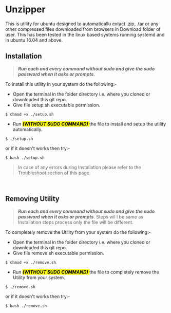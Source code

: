 # Unzipper
This is utility for ubuntu designed to automaticallu extact .zip, .tar or any other compressed files downloaded from browsers in Download folder of user. This has been tested in the linux based systems running systemd and in ubuntu 16.04 and above.

## Installation
>***Run each and every command without sudo and give the sudo password when it asks or prompts.***

To install this utility in your system do the following:-


- Open the terminal in the folder directory i.e. where you cloned or downloaded this git repo.
- Give file setup.sh executable permission.
```
$ chmod +x ./setup.sh
```
- Run <mark> *__(WITHOUT SUDO COMMAND)__* </mark> the file to install and setup the utility automatically.
```
$ ./setup.sh
```
or if it doesn't works then try:-
```
$ bash ./setup.sh
```

>In case of any errors during Installation please refer to the Troubleshoot section of this page.

<br>

## Removing Utility
>***Run each and every command without sudo and give the sudo password when it asks or prompts***.
 Steps wil  l be same as Installation steps process only the file will be different.

To completely remove the Utility from your system do the following:-

- Open the terminal in the folder directory i.e. where you cloned or downloaded this git repo.
- Give file remove.sh executable permission.
```
$ chmod +x ./remove.sh
```

- Run <mark> *__(WITHOUT SUDO COMMAND)__* </mark> the file to completely remove the Utility from your system.
```
$ ./remove.sh
```
or if it doesn't works then try:-
```
$ bash ./remove.sh
```
